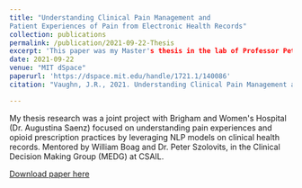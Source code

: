 ```yaml
---
title: "Understanding Clinical Pain Management and 
Patient Experiences of Pain from Electronic Health Records"
collection: publications
permalink: /publication/2021-09-22-Thesis
excerpt: 'This paper was my Master's thesis in the lab of Professor Peter Szolovits, with mentorship from William Boag.'
date: 2021-09-22
venue: "MIT dSpace"
paperurl: 'https://dspace.mit.edu/handle/1721.1/140086'
citation: "Vaughn, J.R., 2021. Understanding Clinical Pain Management and Patient Experiences of Pain from Electronic Health Records (Master's thesis, Massachusetts Institute of Technology)."

---
```

My thesis research was a joint project with Brigham and Women's Hospital (Dr. Augustina Saenz) focused on understanding pain experiences and opioid prescription practices by leveraging NLP models on clinical health records. Mentored by William Boag and Dr. Peter Szolovits, in the Clinical Decision Making Group (MEDG) at CSAIL.

[Download paper here](https://dspace.mit.edu/handle/1721.1/140086)
